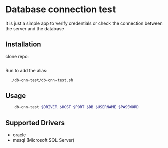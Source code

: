 # Database connection test

It is just a simple app to verify credentials or check the connection between the server and the database

## Installation

clone repo:

```bash

```

Run to add the alias:

```bash
  ./db-cnn-test/db-cnn-test.sh
```

## Usage

```bash
    db-cnn-test $DRIVER $HOST $PORT $DB $USERNAME $PASSWORD
```

## Supported Drivers

- oracle
- mssql (Microsoft SQL Server)
